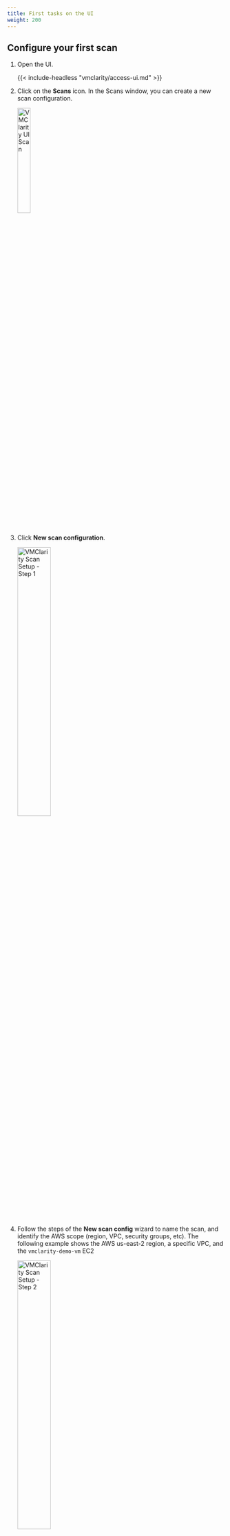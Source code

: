 ```yaml
---
title: First tasks on the UI
weight: 200
---
```


## Configure your first scan

1. Open the UI.

    {{< include-headless "vmclarity/access-ui.md" >}}

1. Click on the **Scans** icon. In the Scans window, you can create a new scan configuration.

    <img src="/img/vmclarity-ui-2.png" alt="VMClarity UI Scan" width="25%" height="25%" title="VMClarity UI Scan" />

1. Click **New scan configuration**.

    <img src="/img/vmclarity-scan-setup-1.png" alt="VMClarity Scan Setup - Step 1" width="40%" height="40%" title="VMClarity Scan Setup Step 1" />

1. Follow the steps of the **New scan config** wizard to name the scan, and identify the AWS scope (region, VPC, security groups, etc). The following example shows the AWS us-east-2 region, a specific VPC, and the `vmclarity-demo-vm` EC2

    <img src="/img/vmclarity-scan-setup-2.png" alt="VMClarity Scan Setup - Step 2" width="40%" height="40%" title="VMClarity Scan Setup Step 2" />

1. Enable the scan types you want to perform.

    <img src="/img/vmclarity-scan-setup-3.png" alt="VMClarity Scan Setup - Step 3" width="40%" height="40%" title="VMClarity Scan Setup Step 3" />

1. Select the time and/or frequency of the scans. To run the scan immediately, select **Now**.

    <img src="/img/vmclarity-scan-setup-4.png" alt="VMClarity Scan Setup - Step 4" width="40%" height="40%" title="VMClarity Scan Setup Step 4" />

1. Click **Save**. The new scan appears on the **Scan Configurations** tab.

    <img src="/img/vmclarity-scan-config-summary.png" alt="VMClarity Scan Config Summary" width="90%" height="90%" title="VMClarity Scan Config Summary" />

1. Once a scan is finished, you can browse around the various VMClarity UI features and investigate the security scan reports.

    <img src="/img/vmclarity-scan-list.png" alt="VMClarity Scan List" width="90%" height="90%" title="VMClarity Scan List" />

    <img src="/img/vmclarity-dashboard-data.png" alt="VMClarity Dashboard with Findings" width="90%" height="90%" title="VMClarity Dashboard with Findings" />
